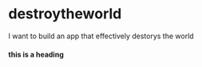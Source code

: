 # destroytheworld
I want to build an app that effectively destorys the world


#### this is a heading
